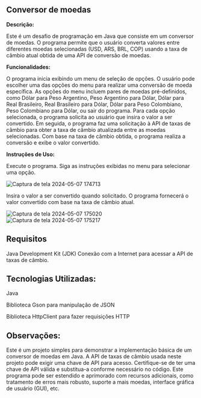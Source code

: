 ## Conversor de  moedas

**Descrição:**

Este é um desafio de programação em Java que consiste em um conversor de moedas. O programa permite que o usuário converta valores entre diferentes moedas selecionadas (USD, ARS, BRL, COP) usando a taxa de câmbio atual obtida de uma API de conversão de moedas.

**Funcionalidades:**

O programa inicia exibindo um menu de seleção de opções.
O usuário pode escolher uma das opções do menu para realizar uma conversão de moeda específica.
As opções do menu incluem pares de moedas pré-definidos, como Dólar para Peso Argentino, Peso Argentino para Dólar, Dólar para Real Brasileiro, Real Brasileiro para Dólar, Dólar para Peso Colombiano, Peso Colombiano para Dólar, ou sair do programa.
Para cada opção selecionada, o programa solicita ao usuário que insira o valor a ser convertido.
Em seguida, o programa faz uma solicitação à API de taxas de câmbio para obter a taxa de câmbio atualizada entre as moedas selecionadas.
Com base na taxa de câmbio obtida, o programa realiza a conversão e exibe o valor convertido.

**Instruções de Uso:**

Execute o programa.
Siga as instruções exibidas no menu para selecionar uma opção.

![Captura de tela 2024-05-07 174713](https://github.com/Tailany24/ConversorDeMoedas/assets/139998931/809b9d0d-4f36-448f-af05-96ae7eba5984)


Insira o valor a ser convertido quando solicitado.
O programa fornecerá o valor convertido com base na taxa de câmbio atual.

![Captura de tela 2024-05-07 175020](https://github.com/Tailany24/ConversorDeMoedas/assets/139998931/092bf895-2760-4682-8b10-b57ebf5c21e2)
![Captura de tela 2024-05-07 175217](https://github.com/Tailany24/ConversorDeMoedas/assets/139998931/ab4cb31a-823d-429d-8bee-b22251fb54d9)



## Requisitos

Java Development Kit (JDK)
Conexão com a Internet para acessar a API de taxas de câmbio.

## Tecnologias Utilizadas:

Java

Biblioteca Gson para manipulação de JSON

Biblioteca HttpClient para fazer requisições HTTP

## Observações:

Este é um projeto simples para demonstrar a implementação básica de um conversor de moedas em Java.
A API de taxas de câmbio usada neste projeto pode exigir uma chave de API para acesso. Certifique-se de ter uma chave de API válida e substitua-a conforme necessário no código.
Este programa pode ser estendido e aprimorado com recursos adicionais, como tratamento de erros mais robusto, suporte a mais moedas, interface gráfica de usuário (GUI), etc.
